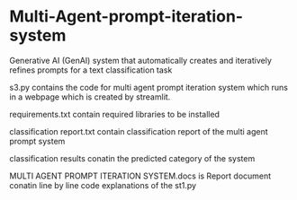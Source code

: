 # Multi-Agent-prompt-iteration-system
Generative AI (GenAI) system that automatically  creates and iteratively refines prompts for a text classification task

s3.py contains the code for multi agent prompt iteration system which runs in a webpage which is created by streamlit.

requirements.txt contain required libraries to  be installed

classification report.txt contain classification report of the multi agent prompt system

classification results conatin the predicted category of the system

MULTI AGENT PROMPT ITERATION SYSTEM.docs is Report document conatin line by line code explanations of the st1.py
